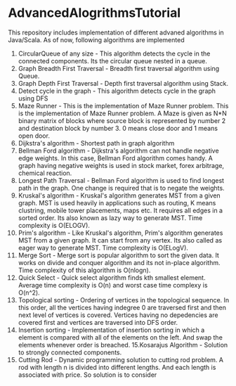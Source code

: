# AdvancedAlogrithmsTutorial
This repository includes implementation of different advaned algorithms in Java/Scala.
As of now, following algorithms are implemented
1. CircularQueue of any size - This algorithm detects the cycle in the connected components. Its the circular queue nested in a queue.
2. Graph Breadth First Traversal - Breadth first traversal algorithm using Queue.
3. Graph Depth First Traversal - Depth first traversal algorithm using Stack.
4. Detect cycle in the graph - This algorithm detects cycle in the graph using DFS
5. Maze Runner - This is the implementation of Maze Runner problem. This is the implementation of Maze Runner problem. A Maze is given as N*N binary matrix of blocks where source block is represented by number 2 and destination block by number 3. 0 means close door and 1 means open door.
6. Dijkstra's algorithm - Shortest path in graph algorithm 
7. Bellman Ford algorithm - Dijkstra's algorithm can not handle negative edge weights. In this case, Bellman Ford algorithm comes handy.
A graph having negative weights is used in stock market, forex arbitrage, chemical reaction.
8. Longest Path Traversal - Bellman Ford algorithm is used to find longest path in the graph. One change is required that is to negate the weights. 
9. Kruskal's algorithm - Kruskal's algorithm generates MST from a given graph. MST is used heavily in applications such as routing, K means clustring, mobile tower placements, maps etc. It requires all edges in a sorted order. Its also known as lazy way to generate MST.
Time complexity is O(ELOGV).
10. Prim's algorithm - Like Kruskal's algorithm, Prim's algorithm generates MST from a given graph. It can start from any vertex. Its also called as eager way to generate MST. Time complexity is O(ELogV).
11. Merge Sort - Merge sort is popular algorithm to sort the given data. It works on divide and conquer algorithm and its not in-place algorithm. Time complexity of this algorithm is O(nlogn).
12. Quick Select - Quick select algorithm finds kth smallest element. Average time complexity is O(n) and worst case time complexy is O(n^2).
13. Topological sorting - Ordering of vertices in the topological sequence. In this order, all the vertices having indegree 0 are traversed first and then next level of vertices is covered. Vertices having no depedencies are covered first and vertices are traversed into DFS order.
14. Insertion sorting - Implementation of insertion sorting in which a element is compared with all of the elements on the left.
And swap the elements whenever order is breached.
15.Kosarajus Algorithm - Solution to strongly connected components.
16. Cutting Rod - Dynamic programming solution to cutting rod problem. A rod with length n is divided into different lengths. And each length is associated with price. So solution is to consider 
